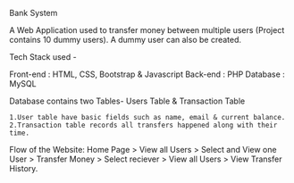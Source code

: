 Bank System

A Web Application used to transfer money between multiple users (Project contains 10 dummy users). A dummy user can also be created.

Tech Stack used -

Front-end : HTML, CSS, Bootstrap & Javascript Back-end : PHP Database : MySQL

Database contains two Tables- Users Table & Transaction Table

    1.User table have basic fields such as name, email & current balance.
    2.Transaction table records all transfers happened along with their time.
Flow of the Website: Home Page > View all Users > Select and View one User > Transfer Money > Select reciever > View all Users > View Transfer History.
